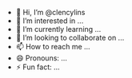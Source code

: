 - 👋 Hi, I’m @clencylins
- 👀 I’m interested in ...
- 🌱 I’m currently learning ...
- 💞️ I’m looking to collaborate on ...
- 📫 How to reach me ...
- 😄 Pronouns: ...
- ⚡ Fun fact: ...

<!---
clencylins/clencylins is a ✨ special ✨ repository because its `README.md` (this file) appears on your GitHub profile.
You can click the Preview link to take a look at your changes.
--->
